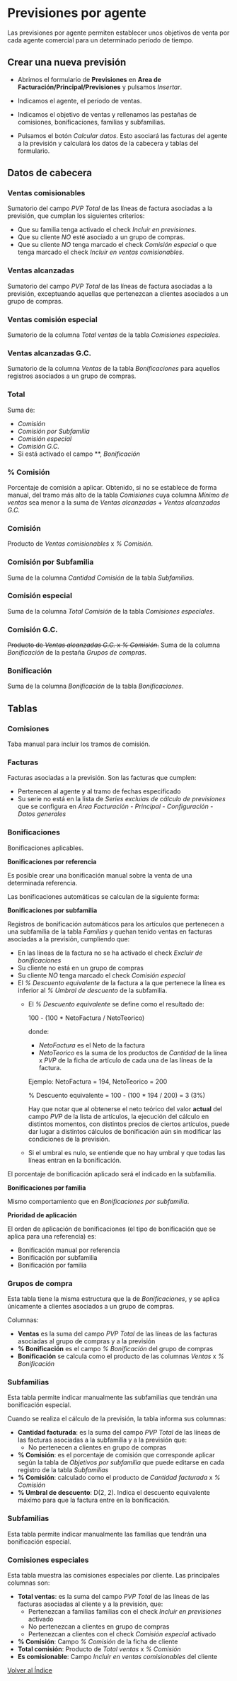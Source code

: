 # Previsiones por agente

Las previsiones por agente permiten establecer unos objetivos de venta por cada agente comercial para un determinado período de tiempo.

## Crear una nueva previsión

* Abrimos el formulario de **Previsiones** en **Area de Facturación/Principal/Previsiones** y pulsamos *Insertar*.

* Indicamos el agente, el período de ventas.

* Indicamos el objetivo de ventas y rellenamos las pestañas de comisiones, bonificaciones, familias y subfamilias.

* Pulsamos el botón *Calcular datos*. Esto asociará las facturas del agente a la previsión y calculará los datos de la cabecera y tablas del formulario.

## Datos de cabecera

### Ventas comisionables
Sumatorio del campo *PVP Total* de las líneas de factura asociadas a la previsión, que cumplan los siguientes criterios:

* Que su familia tenga activado el check *Incluir en previsiones*.
* Que su cliente *NO* esté asociado a un grupo de compras.
* Que su cliente *NO* tenga marcado el check *Comisión especial* o que tenga marcado el check *Incluir en ventas comisionables*.

### Ventas alcanzadas
Sumatorio del campo *PVP Total* de las líneas de factura asociadas a la previsión, exceptuando aquellas que pertenezcan a clientes asociados a un grupo de compras.

### Ventas comisión especial
Sumatorio de la columna *Total ventas* de la tabla *Comisiones especiales*.

### Ventas alcanzadas G.C.
Sumatorio de la columna *Ventas* de la tabla *Bonificaciones* para aquellos registros asociados a un grupo de compras.

### Total
Suma de:
* *Comisión*
* *Comisión por Subfamilia*
* *Comisión especial*
* *Comisión G.C.*
* Si está activado el campo **, *Bonificación*

### % Comisión
Porcentaje de comisión a aplicar. Obtenido, si no se establece de forma manual, del tramo más alto de la tabla *Comisiones* cuya columna *Mínimo de ventas* sea menor a la suma de *Ventas alcanzadas* + *Ventas alcanzadas G.C.*

### Comisión
Producto de *Ventas comisionables* x *% Comisión*.

### Comisión por Subfamilia
Suma de la columna *Cantidad Comisión* de la tabla *Subfamilias*.

### Comisión especial
Suma de la columna *Total Comisión* de la tabla *Comisiones especiales*.

### Comisión G.C.
~~Producto de *Ventas alcanzadas G.C.* x *% Comisión*.~~
Suma de la columna *Bonificación* de la pestaña *Grupos de compras*.

### Bonificación
Suma de la columna *Bonificación* de la tabla *Bonificaciones*.

## Tablas
### Comisiones
Taba manual para incluir los tramos de comisión.

### Facturas
Facturas asociadas a la previsión. Son las facturas que cumplen:
* Pertenecen al agente y al tramo de fechas especificado
* Su serie no está en la lista de *Series excluias de cálculo de previsiones* que se configura en *Área Facturación - Principal - Configuración - Datos generales*

### Bonificaciones
Bonificaciones aplicables.

**Bonificaciones por referencia**

Es posible crear una bonificación manual sobre la venta de una determinada referencia.

Las bonificaciones automáticas se calculan de la siguiente forma:

**Bonificaciones por subfamilia**

Registros de bonificación automáticos para los artículos que pertenecen a una subfamilia de la tabla *Familias* y quehan tenido ventas en facturas asociadas a la previsión, cumpliendo que:

* En las líneas de la factura no se ha activado el check *Excluir de bonificaciones*
* Su cliente no está en un grupo de compras
* Su cliente *NO* tenga marcado el check *Comisión especial*
* El *% Descuento equivalente* de la factura a la que pertenece la línea es inferior al *% Umbral de descuento* de la subfamilia.
    * El *% Descuento equivalente* se define como el resultado de:

        100 - (100 * NetoFactura / NetoTeorico)
        
        donde:
        * *NetoFactura* es el Neto de la factura
        * *NetoTeorico* es la suma de los productos de *Cantidad* de la línea x *PVP* de la ficha de artículo de cada una de las líneas de la factura.

        Ejemplo: NetoFactura = 194, NetoTeorico = 200

        % Descuento equivalente = 100 - (100 * 194 / 200) = 3 (3%)

        Hay que notar que al obtenerse el neto teórico del valor **actual** del campo *PVP* de la lista de artículos, la ejecución del cálculo en distintos momentos, con distintos precios de ciertos artículos, puede dar lugar a distintos cálculos de bonificación aún sin modificar las condiciones de la previsión.

    * Si el umbral es nulo, se entiende que no hay umbral y que todas las líneas entran en la bonificación.


El porcentaje de bonificación aplicado será el indicado en la subfamilia.

**Bonificaciones por familia**

Mismo comportamiento que en *Bonificaciones por subfamilia*.

**Prioridad de aplicación**

El orden de aplicación de bonificaciones (el tipo de bonificación que se aplica para una referencia) es:

* Bonificación manual por referencia
* Bonificación por subfamilia
* Bonificación por familia

### Grupos de compra
Esta tabla tiene la misma estructura que la de *Bonificaciones*, y se aplica únicamente a clientes asociados a un grupo de compras.

Columnas:
* **Ventas** es la suma del campo *PVP Total* de las líneas de las facturas asociadas al grupo de compras y a la previsión
* **% Bonificación** es el campo *% Bonificación* del grupo de compras
* **Bonificación** se calcula como el producto de las columnas *Ventas* x *% Bonificación*

### Subfamilias
Esta tabla permite indicar manualmente las subfamilias que tendrán una bonificación especial.

Cuando se realiza el cálculo de la previsión, la tabla informa sus columnas:
* **Cantidad facturada**: es la suma del campo *PVP Total* de las líneas de las facturas asociadas a la subfamilia y a la previsión que:
    * No pertenecen a clientes en grupo de compras
* **% Comisión**: es el porcentaje de comisión que corresponde aplicar según la tabla de *Objetivos por subfamilia* que puede editarse en cada registro de la tabla *Subfamilias*
* **% Comisión**: calculado como el producto de *Cantidad facturada* x *% Comisión*
* **% Umbral de descuento**: D(2, 2). Indica el descuento equivalente máximo para que la factura entre en la bonificación.

### Subfamilias
Esta tabla permite indicar manualmente las familias que tendrán una bonificación especial.

### Comisiones especiales
Esta tabla muestra las comisiones especiales por cliente. Las principales columnas son:
* **Total ventas**: es la suma del campo *PVP Total* de las líneas de las facturas asociadas al cliente y a la previsión, que:
    * Pertenezcan a familias familias con el check *Incluir en previsiones* activado
    * No pertenezcan a clientes en grupo de compras
    * Pertenezcan a clientes con el check *Comisión especial* activado
* **% Comisión**: Campo *% Comisión* de la ficha de cliente
* **Total comisión**: Producto de *Total ventas* x *% Comisión*
* **Es comisionable**: Campo *Incluir en ventas comisionables* del cliente

[Volver al Índice](../../../index.md)
